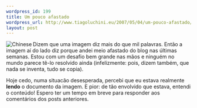 ```yaml
--- 
wordpress_id: 199
title: Um pouco afastado
wordpress_url: http://www.tiagoluchini.eu/2007/05/04/um-pouco-afastado/
layout: post
---
```

<a title="Chinese" target="_blank" href="http://www.tiagoluchini.eu/wp-content/uploads/2007/05/chinese.png"><img align="left" alt="Chinese" id="image198" title="Chinese" src="http://www.tiagoluchini.eu/wp-content/uploads/2007/05/chinese.thumbnail.png" /></a>Dizem que uma imagem diz mais do que mil palavras. Então a imagem aí do lado diz porque andei meio afastado do blog nas últimas semanas. Estou com um desafio bem grande nas mãos e ninguém no mundo parece tê-lo resolvido ainda (infelizmente: pois, dizem também, que nada se inventa, tudo se copia).

Hoje cedo, numa situacão desesperada, percebi que eu estava realmente <strong>lendo</strong> o documento da imagem. E pior: de tão envolvido que estava, entendi o conteúdo!
Espero ter um tempo em breve para responder aos comentários dos posts anteriores.
